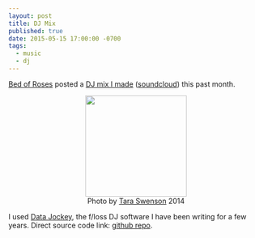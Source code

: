 ```yaml
---
layout: post
title: DJ Mix
published: true
date: 2015-05-15 17:00:00 -0700
tags:
  - music
  - dj
---
```


[Bed of Roses](http://bedofrosesblog.tumblr.com/) posted a [DJ mix I made](http://tmblr.co/ZxyKor1ktgoN9) ([soundcloud](https://soundcloud.com/bed_of_roses-1/bed-of-roses-podcast-xviii-xnor)) this past month.

<center>

<img src="http://bedofrosesentertainment.com/images/podcast18xnor.jpg" width="200" height="200" />
<br>Photo by <a href="http://tara-swenson.tumblr.com/">Tara Swenson</a> 2014

</center>

<!--more-->

I used [Data Jockey](http://www.x37v.info/projects/datajockey/), the f/loss DJ software I have been writing for a few years.  Direct source code link: [github repo](https://github.com/x37v/datajockey).
